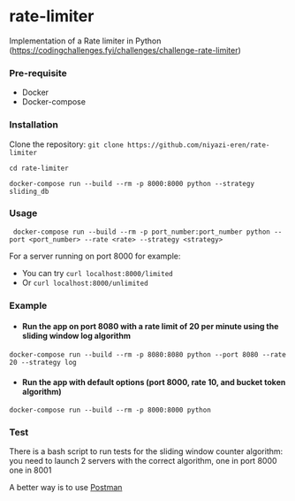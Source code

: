 # rate-limiter
Implementation of a Rate limiter in Python (https://codingchallenges.fyi/challenges/challenge-rate-limiter)

### Pre-requisite
- Docker
- Docker-compose

### Installation
Clone the repository: ```git clone https://github.com/niyazi-eren/rate-limiter```

```cd rate-limiter```

 ```docker-compose run --build --rm -p 8000:8000 python --strategy sliding_db```

 ### Usage
 ``` docker-compose run --build --rm -p port_number:port_number python --port <port_number> --rate <rate> --strategy <strategy>```
 
For a server running on port 8000 for example:
- You can try ```curl localhost:8000/limited ```
- Or ```curl localhost:8000/unlimited ```

### Example
- #### Run the app on port 8080 with a rate limit of 20 per minute using the sliding window log algorithm
```docker-compose run --build --rm -p 8080:8080 python --port 8080 --rate 20 --strategy log```

- #### Run the app with default options (port 8000, rate 10, and bucket token algorithm)
```docker-compose run --build --rm -p 8000:8000 python```

### Test
There is a bash script to run tests for the sliding window counter algorithm: you need to launch 2 servers with the correct algorithm, one in port 8000 one in 8001

A better way is to use [Postman](https://blog.postman.com/postman-api-performance-testing/)
